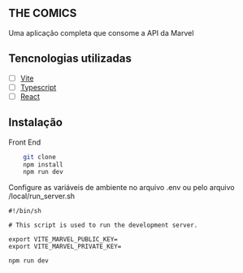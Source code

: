 ## THE COMICS

Uma aplicação completa que consome a API da Marvel

## Tencnologias utilizadas

- [ ] [Vite](https://vitejs.dev/)
- [ ] [Typescript](https://www.typescriptlang.org/)
- [ ] [React](https://reactjs.org/)

## Instalação

Front End
```bash
    git clone 
    npm install
    npm run dev
```

Configure as variáveis de ambiente no arquivo .env ou pelo arquivo
/local/run_server.sh

```shell
#!/bin/sh

# This script is used to run the development server.

export VITE_MARVEL_PUBLIC_KEY=
export VITE_MARVEL_PRIVATE_KEY=

npm run dev
```